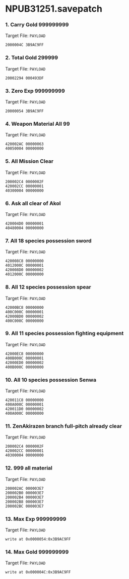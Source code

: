 # NPUB31251.savepatch

### 1. Carry Gold 999999999

Target File: `PAYLOAD`

```
2000004C 3B9AC9FF
```

### 2. Total Gold 299999

Target File: `PAYLOAD`

```
20002294 000493DF
```

### 3. Zero Exp 999999999

Target File: `PAYLOAD`

```
20000054 3B9AC9FF
```

### 4. Weapon Material All 99

Target File: `PAYLOAD`

```
420002AC 00000063
40050004 00000000
```

### 5. All Mission Clear

Target File: `PAYLOAD`

```
200002C4 0000002F
420002CC 00000001
40300004 00000000
```

### 6. Ask all clear of Akol

Target File: `PAYLOAD`

```
420004D0 00000001
40480004 00000000
```

### 7. All 18 species possession sword

Target File: `PAYLOAD`

```
420008C8 00000000
4012000C 00000001
420008D0 00000002
4012000C 00000000
```

### 8. All 12 species possession spear

Target File: `PAYLOAD`

```
42000BC8 00000000
400C000C 00000001
42000BD0 00000002
400C000C 00000000
```

### 9. All 11 species possession fighting equipment

Target File: `PAYLOAD`

```
42000EC8 00000000
400B000C 00000001
42000ED0 00000002
400B000C 00000000
```

### 10. All 10 species possession Senwa

Target File: `PAYLOAD`

```
420011C8 00000000
400A000C 00000001
420011D0 00000002
400A000C 00000000
```

### 11. ZenAkirazen branch full-pitch already clear

Target File: `PAYLOAD`

```
200002C4 0000002F
420002CC 00000001
40300004 00000000
```

### 12. 999 all material

Target File: `PAYLOAD`

```
200002AC 000003E7
200002B0 000003E7
200002B4 000003E7
200002B8 000003E7
200002BC 000003E7
```

### 13. Max Exp 999999999

Target File: `PAYLOAD`

```
write at 0x0000054:0x3B9AC9FF
```

### 14. Max Gold 999999999

Target File: `PAYLOAD`

```
write at 0x000004C:0x3B9AC9FF
```

